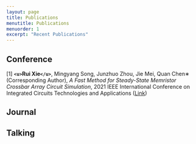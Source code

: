 ```yaml
---
layout: page
title: Publications
menutitle: Publications
menuorder: 1
excerpt: "Recent Publications"
---
```

## Conference

[1] **`<u>`Rui Xie`</u>`**, Mingyang Song, Junzhuo Zhou, Jie Mei, Quan Chen∗ (Corresponding Author), *A Fast Method for Steady-State Memristor Crossbar Array Circuit Simulation*, 2021 IEEE International Conference on Integrated Circuits Technologies and Applications ([Link](https://arxiv.org/abs/2109.07929))

## Journal

## Talking
